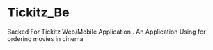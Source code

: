 # Tickitz_Be
Backed For Tickitz Web/Mobile Application . An Application Using for ordering movies in cinema

